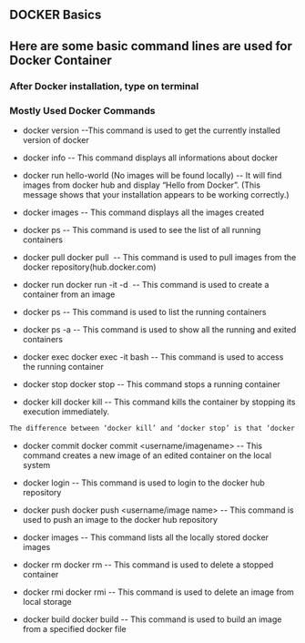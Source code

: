 ## DOCKER Basics

## Here are some basic command lines are used for Docker Container

### After Docker installation, type on terminal
### Mostly Used Docker Commands

- docker version 
--This command is used to get the currently installed version of docker

- docker info 
-- This command displays all informations about docker

- docker run hello-world (No images will be found locally)
-- It will find images from docker hub and display “Hello from Docker”. (This message shows that your installation appears to be working correctly.)

- docker images
-- This command displays all the images created

- docker ps 
-- This command is used to see the list of all running containers

- docker pull
docker pull <image name>
-- This command is used to pull images from the docker repository(hub.docker.com)

- docker run
docker run -it -d <image name>
-- This command is used to create a container from an image

- docker ps
-- This command is used to list the running containers

- docker ps -a
-- This command is used to show all the running and exited containers

- docker exec
docker exec -it <container id> bash
-- This command is used to access the running container

- docker stop
docker stop <container id>
-- This command stops a running container

- docker kill
docker kill <container id>
-- This command kills the container by stopping its execution immediately. 

```sh
The difference between ‘docker kill’ and ‘docker stop’ is that ‘docker stop’ gives the container time to shutdown gracefully, in situations when it is taking too much time for getting the container to stop, one can opt to kill it..

```

- docker commit
docker commit <conatainer id> <username/imagename>
-- This command creates a new image of an edited container on the local system

- docker login
-- This command is used to login to the docker hub repository

- docker push
docker push <username/image name>
-- This command is used to push an image to the docker hub repository

- docker images
-- This command lists all the locally stored docker images

- docker rm
docker rm <container id>
-- This command is used to delete a stopped container

- docker rmi
docker rmi <image-id>
-- This command is used to delete an image from local storage

- docker build
docker build <path to docker file>
-- This command is used to build an image from a specified docker file





